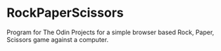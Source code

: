 # RockPaperScissors
Program for The Odin Projects for a simple browser based Rock, Paper, Scissors game against a computer.
